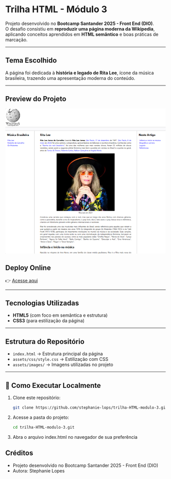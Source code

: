 # Trilha HTML - Módulo 3  

Projeto desenvolvido no **Bootcamp Santander 2025 - Front End (DIO)**.  
O desafio consistiu em **reproduzir uma página moderna da Wikipedia**, aplicando conceitos aprendidos em **HTML semântico** e boas práticas de marcação.  

---

## Tema Escolhido  
A página foi dedicada à **história e legado de Rita Lee**, ícone da música brasileira, trazendo uma apresentação moderna do conteúdo.  

---
## Preview do Projeto
![Preview da Página](assets/images/preview-rita.png)

## Deploy Online  
👉 [Acesse aqui](https://trilha-html-desafio-02-wiki-rita-le.vercel.app/)  

---

## Tecnologias Utilizadas  
- **HTML5** (com foco em semântica e estrutura)  
- **CSS3** (para estilização da página)  

---

## Estrutura do Repositório  
- `index.html` → Estrutura principal da página  
- `assets/css/style.css` → Estilização com CSS  
- `assets/images/` → Imagens utilizadas no projeto  

---

## 🔧 Como Executar Localmente  
1. Clone este repositório:  
   ```bash
   git clone https://github.com/stephanie-lops/trilha-HTML-modulo-3.git

2. Acesse a pasta do projeto:
   ```bash
   cd trilha-HTML-modulo-3.git

3. Abra o arquivo index.html no navegador de sua preferência

## Créditos

- Projeto desenvolvido no Bootcamp Santander 2025 - Front End (DIO)
- Autora: Stephanie Lopes
